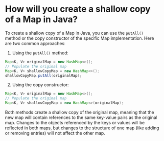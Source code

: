# How will you create a shallow copy of a Map in Java?
To create a shallow copy of a Map in Java, you can use the `putAll()` method or the copy constructor of the specific Map implementation. Here are two common approaches:
1. Using the `putAll()` method:
```java
Map<K, V> originalMap = new HashMap<>();
// Populate the original map
Map<K, V> shallowCopyMap = new HashMap<>();
shallowCopyMap.putAll(originalMap);
```

2. Using the copy constructor:
```java
Map<K, V> originalMap = new HashMap<>();
// Populate the original map
Map<K, V> shallowCopyMap = new HashMap<>(originalMap);
```
Both methods create a shallow copy of the original map, meaning that the new map will contain references to the same key-value pairs as the original map. Changes to the objects referenced by the keys or values will be reflected in both maps, but changes to the structure of one map (like adding or removing entries) will not affect the other map.
